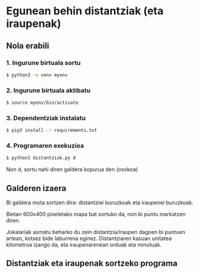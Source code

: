 # Egunean behin distantziak (eta iraupenak)

## Nola erabili

### 1. Ingurune birtuala sortu

```bash
$ python3 -m venv myenv
```

### 2. Ingurune birtuala aktibatu

```bash
$ source myenv/bin/activate
```

### 3. Dependentziak instalatu

```bash
$ pip3 install -r requirements.txt
```

### 4. Programaren exekuzioa

```bash
$ python3 distantziak.py d
```
Non d, sortu nahi diren galdera kopurua den (osokoa)

## Galderen izaera
Bi galdera mota sortzen dira: distantziei buruzkoak eta iraupenei buruzkoak.

Bietan 600x400 pixeletako mapa bat sortuko da, non bi puntu markatzen diren.

Jokalariak asmatu beharko du zein distantzia/iraupen dagoen bi puntuen artean, kotxez bide laburrena eginez. Distantziaren kasuan unitatea kilometroa izango da, eta iraupenarenean orduak eta minutuak.

## Distantziak eta iraupenak sortzeko programa